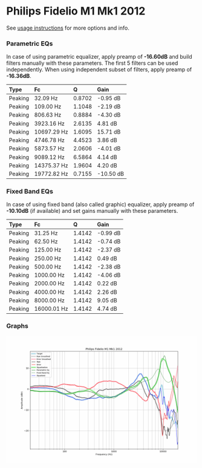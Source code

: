 # Philips Fidelio M1 Mk1 2012
See [usage instructions](https://github.com/jaakkopasanen/AutoEq#usage) for more options and info.

### Parametric EQs
In case of using parametric equalizer, apply preamp of **-16.60dB** and build filters manually
with these parameters. The first 5 filters can be used independently.
When using independent subset of filters, apply preamp of **-16.36dB**.

| Type    | Fc          |      Q | Gain      |
|:--------|:------------|:-------|:----------|
| Peaking | 32.09 Hz    | 0.8702 | -0.95 dB  |
| Peaking | 109.00 Hz   | 1.1048 | -2.19 dB  |
| Peaking | 806.63 Hz   | 0.8884 | -4.30 dB  |
| Peaking | 3923.16 Hz  | 2.6135 | 4.81 dB   |
| Peaking | 10697.29 Hz | 1.6095 | 15.71 dB  |
| Peaking | 4746.78 Hz  | 4.4523 | 3.86 dB   |
| Peaking | 5873.57 Hz  | 2.0606 | -4.01 dB  |
| Peaking | 9089.12 Hz  | 6.5864 | 4.14 dB   |
| Peaking | 14375.37 Hz | 1.9604 | 4.20 dB   |
| Peaking | 19772.82 Hz | 0.7155 | -10.50 dB |

### Fixed Band EQs
In case of using fixed band (also called graphic) equalizer, apply preamp of **-10.10dB**
(if available) and set gains manually with these parameters.

| Type    | Fc          |      Q | Gain     |
|:--------|:------------|:-------|:---------|
| Peaking | 31.25 Hz    | 1.4142 | -0.99 dB |
| Peaking | 62.50 Hz    | 1.4142 | -0.74 dB |
| Peaking | 125.00 Hz   | 1.4142 | -2.37 dB |
| Peaking | 250.00 Hz   | 1.4142 | 0.49 dB  |
| Peaking | 500.00 Hz   | 1.4142 | -2.38 dB |
| Peaking | 1000.00 Hz  | 1.4142 | -4.06 dB |
| Peaking | 2000.00 Hz  | 1.4142 | 0.22 dB  |
| Peaking | 4000.00 Hz  | 1.4142 | 2.26 dB  |
| Peaking | 8000.00 Hz  | 1.4142 | 9.05 dB  |
| Peaking | 16000.01 Hz | 1.4142 | 4.74 dB  |

### Graphs
![](./Philips%20Fidelio%20M1%20Mk1%202012.png)